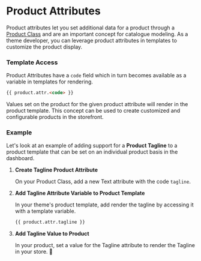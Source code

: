 ---
---

# Product Attributes

Product attributes let you set additional data for a product through a [Product Class](https://docs.29next.com/catalogue#product-classes) and are an important concept for catalogue modeling. As a theme developer, you can leverage product attributes in templates to customize the product display.


### Template Access

Product Attributes have a `code` field which in turn becomes available as a variable in templates for rendering.

```html
{{ product.attr.<code> }}
```

Values set on the product for the given product attribute will render in the product template. This concept can be used to create customized and configurable products in the storefront.

### Example

Let's look at an example of adding support for a **Product Tagline** to a product template that can be set on an individual product basis in the dashboard.

1. **Create Tagline Product Attribute**

    On your Product Class, add a new Text attribute with the code `tagline`.

2. **Add Tagline Attribute Variable to Product Template**

    In your theme's product template, add render the tagline by accessing it with a template variable.

    ```html
    {{ product.attr.tagline }}
    ```

3. **Add Tagline Value to Product**

    In your product, set a value for the Tagline attribute to render the Tagline in your store. :clap:


